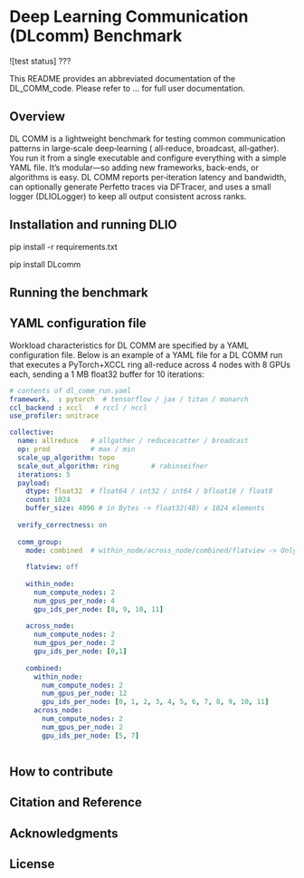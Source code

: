 # Deep Learning Communication (DLcomm) Benchmark

![test status] ???

This README provides an abbreviated documentation of the DL_COMM_code. Please refer to ... for full user documentation.

## Overview

DL COMM is a lightweight benchmark for testing common communication patterns in large‐scale deep‐learning ( all‐reduce, broadcast, all‐gather). You run it from a single executable and configure everything with a simple YAML file. It’s modular—so adding new frameworks, back-ends, or algorithms is easy. DL COMM reports per‐iteration latency and bandwidth, can optionally generate Perfetto traces via DFTracer, and uses a small logger (DLIOLogger) to keep all output consistent across ranks.

## Installation and running DLIO

pip install -r requirements.txt

pip install DLcomm

## Running the benchmark

## YAML configuration file

Workload characteristics for DL COMM are specified by a YAML configuration file. Below is an example of a YAML file for a DL COMM run that executes a PyTorch+XCCL ring all-reduce across 4 nodes with 8 GPUs each, sending a 1 MB float32 buffer for 10 iterations:

```yaml
# contents of dl_comm_run.yaml
framework.  : pytorch  # tensorflow / jax / titan / monarch
ccl_backend : xccl   # rccl / nccl
use_profiler: unitrace

collective:
  name: allreduce   # allgather / reducescatter / broadcast
  op: prod          # max / min 
  scale_up_algorithm: topo
  scale_out_algorithm: ring        # rabinseifner 
  iterations: 5
  payload:
    dtype: float32  # float64 / int32 / int64 / bfloat16 / float8 
    count: 1024
    buffer_size: 4096 # in Bytes -> float32(4B) x 1024 elements
  
  verify_correctness: on
  
  comm_group:
    mode: combined  # within_node/across_node/combined/flatview -> Only one out of four should be used
  
    flatview: off
  
    within_node: 
      num_compute_nodes: 2 
      num_gpus_per_node: 4
      gpu_ids_per_node: [8, 9, 10, 11]   
  
    across_node: 
      num_compute_nodes: 2
      num_gpus_per_node: 2
      gpu_ids_per_node: [0,1] 
  
    combined:
      within_node:
        num_compute_nodes: 2
        num_gpus_per_node: 12  
        gpu_ids_per_node: [0, 1, 2, 3, 4, 5, 6, 7, 8, 9, 10, 11]
      across_node:
        num_compute_nodes: 2
        num_gpus_per_node: 2  
        gpu_ids_per_node: [5, 7]



```

## How to contribute

## Citation and Reference

## Acknowledgments

## License
